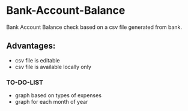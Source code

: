 # Bank-Account-Balance
Bank Account Balance check based on a csv file generated from bank. 
## Advantages:
- csv file is editable
- csv file is available locally only
### TO-DO-LIST
- graph based on types of expenses
- graph for each month of year
